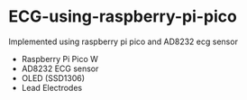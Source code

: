 # ECG-using-raspberry-pi-pico
Implemented using raspberry pi pico and AD8232 ecg sensor
<ul>
      <li>Raspberry Pi Pico W</li>
      <li>AD8232 ECG sensor</li>
      <li>OLED (SSD1306)</li>
      <li>Lead Electrodes</li>
</ul>
